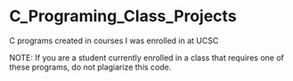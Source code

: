 # C_Programing_Class_Projects
 C programs created in courses I was enrolled in at UCSC

NOTE: If you are a student currently enrolled in a class that requires one of these programs, do not plagiarize this code.